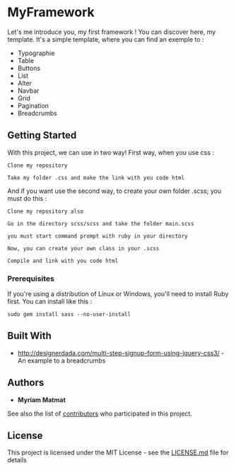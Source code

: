 # MyFramework
Let's me introduce you, my first framework !
You can discover here, my template. It's a simple template, where you can find an exemple to :
* Typographie
* Table
* Buttons
* List
* Alter
* Navbar
* Grid
* Pagination
* Breadcrumbs


## Getting Started

With this project, we can use in two way! 
First way, when you use css :

```
Clone my repository
```

```
Take my folder .css and make the link with you code html
```

And if you want use the second way, to create your own folder .scss; you must do this :
```
Clone my repository also
```
```
Go in the directory scss/scss and take the folder main.scss
```
```
you must start command prompt with ruby in your directory
```
```
Now, you can create your own class in your .scss
```
```
Compile and link with you code html
```

### Prerequisites

If you're using a distribution of Linux or Windows, you'll need to install Ruby first. You can install like this :

```
sudo gem install sass --no-user-install
```

## Built With

* http://designerdada.com/multi-step-signup-form-using-jquery-css3/ - An example to a breadcrumbs

## Authors

* **Myriam Matmat** 

See also the list of [contributors](https://github.com/your/project/contributors) who participated in this project.

## License

This project is licensed under the MIT License - see the [LICENSE.md](LICENSE.md) file for details
